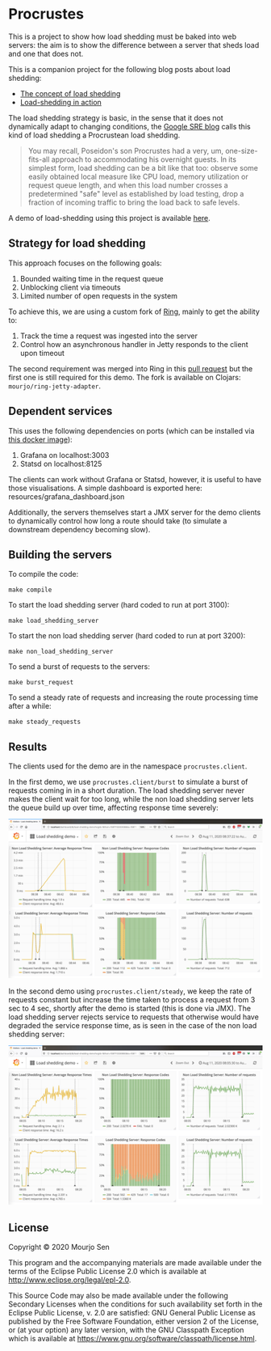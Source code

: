 # Procrustes

This is a project to show how load shedding must be baked into web servers: 
the aim is to show the difference between a server that sheds load and one 
that does not. 

This is a companion project for the following blog posts about load shedding:
- [The concept of load shedding](https://medium.com/helpshift-engineering/introduction-to-load-shedding-9fa8cfa1ffe4)
- [Load-shedding in action](https://medium.com/helpshift-engineering/load-shedding-in-clojure-d4857ce11588)

The load shedding strategy is basic, in the sense that it does not dynamically adapt to
changing conditions, the [Google SRE
blog](https://cloud.google.com/blog/products/gcp/using-load-shedding-to-survive-a-success-disaster-cre-life-lessons)
calls this kind of load shedding a Procrustean load shedding.

> You may recall, Poseidon's son Procrustes had a very, um, one-size-fits-all approach to
> accommodating his overnight guests. In its simplest form, load shedding can be a bit
> like that too: observe some easily obtained local measure like CPU load, memory
> utilization or request queue length, and when this load number crosses a predetermined
> "safe" level as established by load testing, drop a fraction of incoming traffic to
> bring the load back to safe levels.


A demo of load-shedding using this project is available
[here](https://youtu.be/W1mICdTHRyo).

## Strategy for load shedding

This approach focuses on the following goals:
1. Bounded waiting time in the request queue
2. Unblocking client via timeouts
3. Limited number of open requests in the system

To achieve this, we are using a custom fork of [Ring](https://github.com/mourjo/ring),
mainly to get the ability to:
1. Track the time a request was ingested into the server
2. Control how an asynchronous handler in Jetty responds to the client upon timeout

The second requirement was merged into Ring in this [pull
request](https://github.com/ring-clojure/ring/pull/410) but the first one is still
required for this demo. The fork is available on Clojars: `mourjo/ring-jetty-adapter`.

## Dependent services
This uses the following dependencies on ports (which can be installed via [this docker
image](https://github.com/kamon-io/docker-grafana-graphite)):
1. Grafana on localhost:3003
2. Statsd on localhost:8125

The clients can work without Grafana or Statsd, however, it is useful
to have those visualisations. A simple dashboard is exported here:
resources/grafana_dashboard.json

Additionally, the servers themselves start a JMX server for the demo clients to dynamically
control how long a route should take (to simulate a downstream dependency becoming slow).

## Building the servers

To compile the code:
```shell
make compile
```

To start the load shedding server (hard coded to run at port 3100):
```shell
make load_shedding_server
```

To start the non load shedding server (hard coded to run at port 3200):
```shell
make non_load_shedding_server
```

To send a burst of requests to the servers:
```shell
make burst_request
```

To send a steady rate of requests and increasing the route processing time after a while:
```shell
make steady_requests
```

## Results

The clients used for the demo are in the namespace `procrustes.client`.

In the first demo, we use `procrustes.client/burst` to simulate a burst of requests coming
in in a short duration. The load shedding server never makes the client wait for too long,
while the non load shedding server lets the queue build up over time, affecting response
time severely:


![Short, bursty requests](resources/bursty_requests.jpg)


In the second demo using `procrustes.client/steady`, we keep the rate of requests constant
but increase the time taken to process a request from 3 sec to 4 sec, shortly after the
demo is started (this is done via JMX). The load shedding server rejects service to
requests that otherwise would have degraded the service response time, as is seen in the
case of the non load shedding server:


![Steady requests](resources/steady_requests.jpg)


## License

Copyright © 2020 Mourjo Sen

This program and the accompanying materials are made available under the
terms of the Eclipse Public License 2.0 which is available at
http://www.eclipse.org/legal/epl-2.0.

This Source Code may also be made available under the following Secondary
Licenses when the conditions for such availability set forth in the Eclipse
Public License, v. 2.0 are satisfied: GNU General Public License as published by
the Free Software Foundation, either version 2 of the License, or (at your
option) any later version, with the GNU Classpath Exception which is available
at https://www.gnu.org/software/classpath/license.html.
